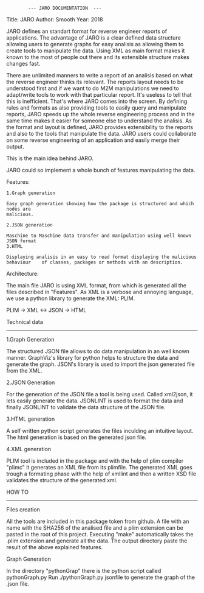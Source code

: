 			---	JARO DOCUMENTATION	---


Title:		JARO
Author:		Smooth
Year:		2018


JARO defines an standart format for reverse engineer reports of applications. The advantage of JARO is a clear defined data structure allowing users to generate graphs for easy analisis as allowing them to create tools to manipulate the data. Using XML as main format makes it known to the most of people out there and its extensible structure makes changes fast.

There are unlimited manners to write a report of an analisis based on what the reverse
engineer thinks its relevant. The reports layout needs to be understood first and if 
we want to do M2M manipulations we need to adapt/write tools to work with that 
particular report. It's useless to tell that this is inefficient. That's where JARO
comes into the screen. By defining rules and formats as also providing tools to easily
query and manipulate reports, JARO speeds up the whole reverse engineering process and 
in the same time makes it easier for someone else to understand the analisis. As the
format and layout is defined, JARO provides extensibility to the reports and also to the tools that manipulate the data. JARO users could collaborate on some reverse engineering of an application and easily merge their output.

This is the main idea behind JARO.

JARO could so implement a whole bunch of features manipulating the data.

Features:

	1.Graph generation
	
	Easy graph generation showing how the package is structured and which nodes are
	malicious.

	2.JSON generation
	
	Maschine to Maschine data transfer and manipulation using well known JSON format	
	3.HTML 

	Displaying analisis in an easy to read format displaying the malicious behaviour 	of classes, packages or methods with an description.


Architecture:

The main file JARO is using XML format, from which is generated all the files
described in "Features". As XML is a verbose and annoying language, we use a python library to generate the XML: PLIM.

PLIM -> XML <-> JSON -> HTML


Technical data
______________


1.Graph Generation

The structured JSON file allows to do data manipulation in an well known manner.
GraphViz's library for python helps to structure the data and generate the graph.
JSON's library is used to import the json generated file from the XML.


2.JSON Generation

For the generation of the JSON file a tool is being used. Called xml2json, it lets easily generate the data. JSONLINT is used to format the data and finally JSONLINT to validate the data structure of the JSON file.

3.HTML generation

A self written python script generates the files inculding an intuitive layout. 
The html generation is based on the generated json file.

4.XML generation

PLIM tool is included in the package and with the help of plim compiler "plimc" it generates an XML file from its plimfile. The generated XML goes trough a formating phase with the help of xmllint and then a written XSD file validates the structure of the generated xml.



HOW TO
______


Files creation

All the tools are included in this package token from github.
A file with an name with the SHA256 of the analised file and a plim extension can be pasted in the root of this project. Executing "make" automatically takes the .plim extension and generate all the data. The output directory paste the result of the above explained features.


Graph Generation

In the directory "pythonGrap" there is the python script called pythonGraph.py
Run ./pythonGraph.py jsonfile         to generate the graph of the .json file.
